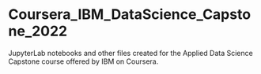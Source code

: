 # Coursera_IBM_DataScience_Capstone_2022

JupyterLab notebooks and other files created for the Applied Data Science Capstone course offered by IBM on Coursera.
